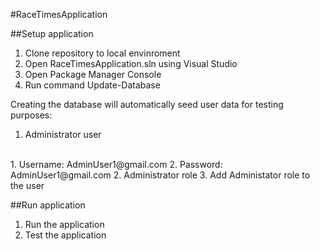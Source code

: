 #RaceTimesApplication

##Setup application
<br/>
1. Clone repository to local envinroment
2. Open RaceTimesApplication.sln using Visual Studio
3. Open Package Manager Console
4. Run command Update-Database

Creating the database will automatically seed user data for testing purposes:
1. Administrator user
<br/> 
    1. Username: AdminUser1@gmail.com
    2. Password: AdminUser1@gmail.com
2. Administrator role
3. Add Administator role to the user

##Run application
<br/>
1. Run the application
2. Test the application